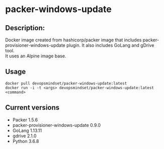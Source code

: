 # packer-windows-update
## Description:
Docker image created from hashicorp/packer image that includes packer-provisioner-windows-update plugin. It also includes GoLang and gDrive tool.\
It uses an Alpine image base.
## Usage
````
docker pull devopsmindset/packer-windows-update:latest
docker run -i -t <args> devopsmindset/packer-windows-update:latest <command>
````
## Current versions
- Packer 1.5.6
- packer-provisioner-windows-update 0.9.0
- GoLang 1.13.11
- gdrive 2.1.0
- Python 3.6.8